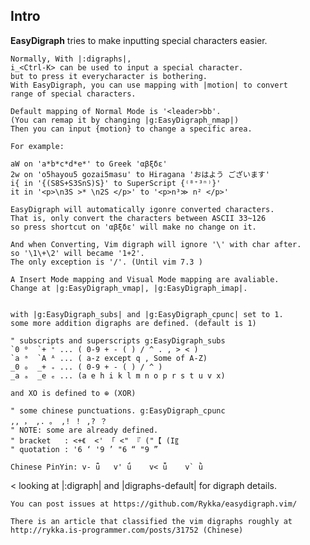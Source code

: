 ## Intro ##

**EasyDigraph**  tries to make inputting special characters easier.

    
    Normally, With |:digraphs|, 
    i_<Ctrl-K> can be used to input a special character. 
    but to press it everycharacter is bothering.
    With EasyDigraph, you can use mapping with |motion| to convert
    range of special characters.

    Default mapping of Normal Mode is '<leader>bb'.
    (You can remap it by changing |g:EasyDigraph_nmap|)
    Then you can input {motion} to change a specific area.
    
    For example:

    aW on 'a*b*c*d*e*' to Greek 'αβξδε'
    2w on 'o5hayou5 gozai5masu' to Hiragana 'おはよう ございます'
    i{ in '{(S8S+S3SnS)S}' to SuperScript {⁽⁸⁺³ⁿ⁾}' 
    it in '<p>\n3S >* \n2S </p>' to '<p>n³≫ n² </p>'

    EasyDigraph will automatically igonre converted characters.
    That is, only convert the characters between ASCII 33~126
    so press shortcut on 'αβξδε' will make no change on it.
    
    And when Converting, Vim digraph will ignore '\' with char after.
    so '\1\+\2' will became '1+2'. 
    The only exception is '/'. (Until vim 7.3 )
    
    A Insert Mode mapping and Visual Mode mapping are avaliable.
    Change at |g:EasyDigraph_vmap|, |g:EasyDigraph_imap|.
    

    with |g:EasyDigraph_subs| and |g:EasyDigraph_cpunc| set to 1.
    some more addition digraphs are defined. (default is 1)

>
    " subscripts and superscripts g:EasyDigraph_subs
    `0 ⁰  `+ ⁺ ... ( 0-9 + - ( ) / ^ . , > < )
    `a ᵃ  `A ᴬ ... ( a-z except q , Some of A-Z)
    _0 ₀  _+ ₊ ... ( 0-9 + - ( ) / ^ )
    _a ₐ  _e ₑ ... (a e h i k l m n o p r s t u v x)

    and XO is defined to ⊕ (XOR)

    " some chinese punctuations. g:EasyDigraph_cpunc
    ,, ， ,. 。 ,! ！ ,? ？
    " NOTE: some are already defined.
    " bracket   : <+《  <' 「 <" 『 ("【 (I〖
    " quotation : '6 ‘ '9 ’ "6 “ "9 ”

    Chinese PinYin: v- ǖ   v' ǘ    v< ǚ    v` ǜ
<
    looking at |:digraph| and |digraphs-default| for digraph details.

    You can post issues at https://github.com/Rykka/easydigraph.vim/
    
    There is an article that classified the vim digraphs roughly at
    http://rykka.is-programmer.com/posts/31752 (Chinese) 



